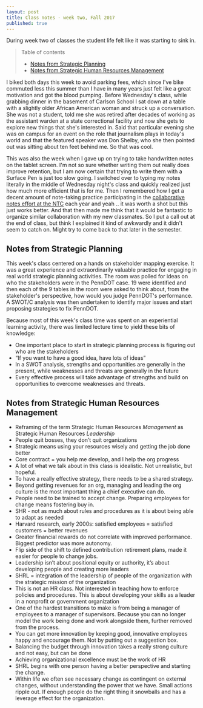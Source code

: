 ```yaml
---
layout: post
title: Class notes - week two, Fall 2017
published: true
---
```


During week two of classes the student life felt like it was starting to sink in.

>Table of contents
> * [Notes from Strategic Planning](#notes-from-strategic-planning)
> * [Notes from Strategic Human Resources Management](#notes-from-strategic-human-resources-management)

I biked both days this week to avoid parking fees, which since I've bike commuted less this summer than I have in many years just felt like a great motivation and got the blood pumping. Before Wednesday's class, while grabbing dinner in the basement of Carlson School I sat down at a table with a slightly older African American woman and struck up a conversation. She was not a student, told me she was retired after decades of working as the assistant warden at a state correctional facility and now she gets to explore new things that she's interested in. Said that particular evening she was on campus for an event on the role that journalism plays in today's world and that the featured speaker was Don Shelby, who she then pointed out was sitting about ten feet behind me. So that was cool.

This was also the week when I gave up on trying to take handwritten notes on the tablet screen. I'm not so sure whether writing them out really does improve retention, but I am now certain that trying to write them with a Surface Pen is just too slow going. I switched over to typing my notes literally in the middle of Wednesday night's class and quickly realized just how much more efficient that is for me. Then I remembered how I get a decent amount of note-taking practice participating in the [collaborative notes effort at the NTC](http://bit.ly/ntcnotes) each year and yeah .. it was worth a shot but this just works better. And that then made me think that it would be fantastic to organize similar collaboration with my new classmates. So I put a call out at the end of class, but think I explained it kind of awkwardly and it didn't seem to catch on. Might try to come back to that later in the semester.

## Notes from Strategic Planning

This week's class centered on a hands on stakeholder mapping exercise. It was a great experience and extraordinarily valuable practice for engaging in real world strategic planning activities. The room was polled for ideas on who the stakeholders were in the PennDOT case. 19 were identified and then each of the 9 tables in the room were asked to think about, from the stakeholder's perspective, how would you judge PennDOT's performance. A SWOT/C analysis was then undertaken to identify major issues and start proposing strategies to fix PennDOT.

Because most of this week's class time was spent on an experiential learning activity, there was limited lecture time to yield these bits of knowledge:

* One important place to start in strategic planning process is figuring out who are the stakeholders
* “If you want to have a good idea, have lots of ideas”
* In a SWOT analysis, strengths and opportunities are generally in the present, while weaknesses and threats are generally in the future
* Every effective process will take advantage of strengths and build on opportunities to overcome weaknesses and threats.

## Notes from Strategic Human Resources Management

* Reframing of the term Strategic Human Resources _Management_ as Strategic Human Resources _Leadership_
* People quit bosses, they don’t quit organizations
* Strategic means using your resources wisely and getting the job done better
* Core contract = you help me develop, and I help the org progress
* A lot of what we talk about in this class is idealistic. Not unrealistic, but hopeful.
* To have a really effective strategy, there needs to be a shared strategy.
* Beyond getting revenues for an org, managing and leading the org culture is the most important thing a chief executive can do.
* People need to be trained to accept change. Preparing employees for change means fostering buy in.
* SHR - not as much about rules and procedures as it is about being able to adapt as needed
* Harvard research, early 2000s: satisfied employees = satisfied customers = better revenues
* Greater financial rewards do not correlate with improved performance. Biggest predictor was more autonomy.
* Flip side of the shift to defined contribution retirement plans, made it easier for people to change jobs.
* Leadership isn’t about positional equity or authority, it’s about developing people and creating more leaders
* SHRL = integration of the leadership of people of the organization with the strategic mission of the organization
* This is not an HR class. Not interested in teaching how to enforce policies and procedures. This is about developing your skills as a leader in a nonprofit or government organization
* One of the hardest transitions to make is from being a manager of employees to a manager of supervisors. Because you can no longer model the work being done and work alongside them, further removed from the process.
* You can get more innovation by keeping good, innovative employees happy and encourage them. Not by putting out a suggestion box.
* Balancing the budget through innovation takes a really strong culture and not easy, but can be done
* Achieving organizational excellence must be the work of HR
* SHRL begins with one person having a better perspective and starting the change.
* Within life we often see necessary change as contingent on external changes, without understanding the power that we have. Small actions ripple out. If enough people do the right thing it snowballs and has a leverage effect for the organization.
